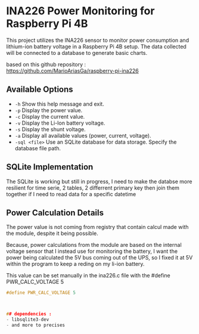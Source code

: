 # INA226 Power Monitoring for Raspberry Pi 4B

This project utilizes the INA226 sensor to monitor power consumption and lithium-ion battery voltage in a Raspberry Pi 4B setup. The data collected will be connected to a database to generate basic charts.

based on this github repository : https://github.com/MarioAriasGa/raspberry-pi-ina226

## Available Options

- `-h`           Show this help message and exit.
- `-p`           Display the power value.
- `-c`           Display the current value.
- `-v`           Display the Li-Ion battery voltage.
- `-s`           Display the shunt voltage.
- `-a`           Display all available values (power, current, voltage).
- `-sql <file>`  Use an SQLite database for data storage. Specify the database file path.

## SQLite Implementation

The SQLite is working but still in progress, I need to make the databse more resilient for time serie, 2 tables, 2 differrent primary key then join them together if I need to read data for a specific datetime

## Power Calculation Details


The power value is not coming from registry that contain calcul made with the module, despite it being possible. 

Because, power calculations from the module are based on the internal voltage sensor that I instead use for monitoring the battery,
I want the power being calculated the 5V bus coming out of the UPS, so I fixed it at 5V within the program to keep a reding on my li-ion battery. 

This value can be set manually in the ina226.c file with the #define PWR_CALC_VOLTAGE 5 


```c
#define PWR_CALC_VOLTAGE 5



## dependencies :
- libsqlite3-dev
- and more to precises

